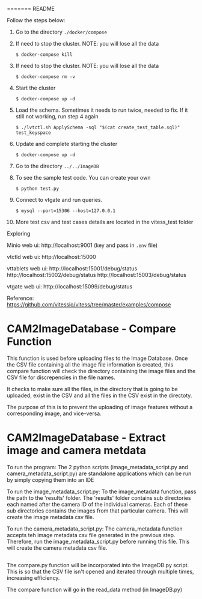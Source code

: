 =======
README


Follow the steps below:

1. Go to the directory `./docker/compose`

2. If need to stop the cluster. NOTE: you will lose all the data

	`$ docker-compose kill`  

3. If need to stop the cluster. NOTE: you will lose all the data

	`$ docker-compose rm -v`

4. Start the cluster

	`$ docker-compose up -d`

5. Load the schema. Sometimes it needs to run twice, needed to fix. If it still not working, run step 4 again

	`$ ./lvtctl.sh ApplySchema -sql "$(cat create_test_table.sql)" test_keyspace`

6. Update and complete starting the cluster

	`$ docker-compose up -d`

7. Go to the directory `../../ImageDB`

8. To see the sample test code. You can create your own

	`$ python test.py`

9. Connect to vtgate and run queries.

	`$ mysql --port=15306 --host=127.0.0.1`

10. More test csv and test cases details are located in the vitess_test folder




Exploring

Minio web ui: http://localhost:9001 (key and pass in `.env` file)

vtctld web ui: http://localhost:15000

vttablets web ui: http://localhost:15001/debug/status http://localhost:15002/debug/status http://localhost:15003/debug/status

vtgate web ui: http://localhost:15099/debug/status


Reference: https://github.com/vitessio/vitess/tree/master/examples/compose

# CAM2ImageDatabase - Compare Function
This function is used before uploading files to the Image Database. Once the CSV file containing all the image file information is created, this compare function will check the directory containing the image files and the CSV file for discrepencies in the file names.

It checks to make sure all the files, in the directory that is going to be uploaded, exist in the CSV and all the files in the CSV exist in the directoty.

The purpose of this is to prevent the uploading of image features without a corresponding image, and vice-versa.

# CAM2ImageDatabase - Extract image and camera metdata

To run the program:
The 2 python scripts (image_metadata_script.py and camera_metadata_script.py) are standalone applications which can be run by simply copying them into an IDE

To run the image_metadata_script.py:
To the image_metadata function, pass the path to the 'results' folder. 
The 'results' folder contains sub directories each named after the camera ID of the individual cameras. Each of these sub directories contains the images from that particular camera.
This will create the image metadata csv file.

To run the camera_metadata_script.py:
The camera_metadata function accepts teh image metadata csv file generated in the previous step. Therefore, run the image_metadata_script.py before running this file.
This will create the camera metadata csv file.

##
The compare.py function will be incorporated into the ImageDB.py script. This is so that the CSV file isn't opened and iterated through multiple times, increasing efficiency.

The compare function will go in the read_data method (in ImageDB.py)
